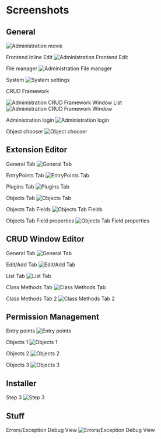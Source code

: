 Screenshots
===========

General
-------

![Administration movie](https://raw.github.com/Kryncms/Kryn.cms/refactoring/documentation/images/admin-animation.gif)

Frontend Inline Edit
![Administration Frontend Edit](https://raw.github.com/Kryncms/Kryn.cms/refactoring/documentation/images/admin-frontend-edit.png)

File manager
![Administration File manager](https://raw.github.com/Kryncms/Kryn.cms/refactoring/documentation/images/admin-files-context-image.png)

System
![System settings](https://raw.github.com/Kryncms/Kryn.cms/refactoring/documentation/images/admin-system.png)

CRUD Framework

![Administration CRUD Framework Window List](https://raw.github.com/Kryncms/Kryn.cms/refactoring/documentation/images/admin-users-list.png)
![Administration CRUD Framework Window](https://raw.github.com/Kryncms/Kryn.cms/refactoring/documentation/images/admin-users.png)

Administration login
![Administration login](https://raw.github.com/Kryncms/Kryn.cms/refactoring/documentation/images/admin-login.png)

Object chooser
![Object chooser](https://raw.github.com/Kryncms/Kryn.cms/refactoring/documentation/images/admin-object-chooser.png)


Extension Editor
----------------

General Tab
![General Tab](https://raw.github.com/Kryncms/Kryn.cms/refactoring/documentation/images/admin-extensioneditor-general.png)

EntryPoints Tab
![EntryPoints Tab](https://raw.github.com/Kryncms/Kryn.cms/refactoring/documentation/images/admin-extensioneditor-entrypoints.png)

Plugins Tab
![Plugins Tab](https://raw.github.com/Kryncms/Kryn.cms/refactoring/documentation/images/admin-extensioneditor-plugins.png)

Objects Tab
![Objects Tab](https://raw.github.com/Kryncms/Kryn.cms/refactoring/documentation/images/admin-extensioneditor-objects1.png)

Objects Tab Fields
![Objects Tab Fields](https://raw.github.com/Kryncms/Kryn.cms/refactoring/documentation/images/admin-extensioneditor-objects2.png)

Objects Tab Field properties
![Objects Tab Field properties](https://raw.github.com/Kryncms/Kryn.cms/refactoring/documentation/images/admin-extensioneditor-objects3.png)


CRUD Window Editor
------------------

General Tab
![General Tab](https://raw.github.com/Kryncms/Kryn.cms/refactoring/documentation/images/admin-windoweditor-general.png)

Edit/Add Tab
![Edit/Add Tab](https://raw.github.com/Kryncms/Kryn.cms/refactoring/documentation/images/admin-windoweditor-edit-add.png)

List Tab
![List Tab](https://raw.github.com/Kryncms/Kryn.cms/refactoring/documentation/images/admin-windoweditor-list.png)

Class Methods Tab
![Class Methods Tab](https://raw.github.com/Kryncms/Kryn.cms/refactoring/documentation/images/admin-windoweditor-classmethods1.png)

Class Methods Tab 2
![Class Methods Tab 2](https://raw.github.com/Kryncms/Kryn.cms/refactoring/documentation/images/admin-windoweditor-classmethods2.png)



Permission Management
------------------

Entry points
![Entry points](https://raw.github.com/Kryncms/Kryn.cms/refactoring/documentation/images/admin-permission-management1.png)

Objects 1
![Objects 1](https://raw.github.com/Kryncms/Kryn.cms/refactoring/documentation/images/admin-permission-management2.png)

Objects 2
![Objects 2](https://raw.github.com/Kryncms/Kryn.cms/refactoring/documentation/images/admin-permission-management3.png)

Objects 3
![Objects 3](https://raw.github.com/Kryncms/Kryn.cms/refactoring/documentation/images/admin-permission-management4.png)


Installer
------------------

Step 3
![Step 3](https://raw.github.com/Kryncms/Kryn.cms/refactoring/documentation/images/installer-step3.png)

Stuff
------------------

Errors/Exception Debug View
![Errors/Exception Debug View](https://raw.github.com/Kryncms/Kryn.cms/refactoring/documentation/images/errors-exception-debug-view.png)
